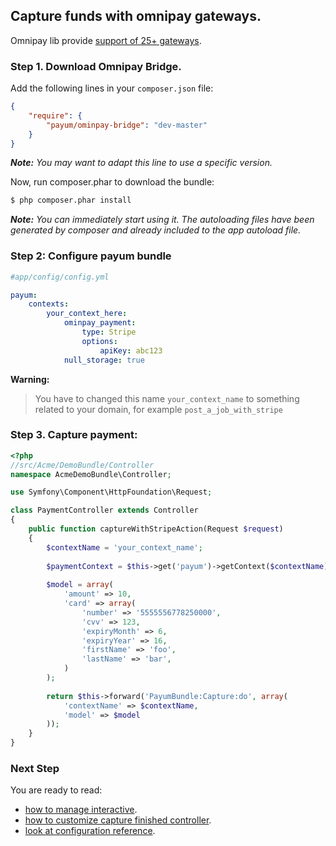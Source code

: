 ## Capture funds with omnipay gateways.

Omnipay lib provide [support of 25+ gateways](https://github.com/adrianmacneil/omnipay#payment-gateways). 

### Step 1. Download Omnipay Bridge.

Add the following lines in your `composer.json` file:

```json
{
    "require": {
        "payum/ominpay-bridge": "dev-master"
    }
}
```

_**Note:** You may want to adapt this line to use a specific version._

Now, run composer.phar to download the bundle:

```bash
$ php composer.phar install
```

_**Note:** You can immediately start using it. The autoloading files have been generated by composer and already included to the app autoload file._

### Step 2: Configure payum bundle

```yaml
#app/config/config.yml

payum:
    contexts:
        your_context_here:
            ominpay_payment:
                type: Stripe
                options:
                    apiKey: abc123
            null_storage: true
```

**Warning:**

> You have to changed this name `your_context_name` to something related to your domain, for example `post_a_job_with_stripe` 

### Step 3. Capture payment:

```php
<?php
//src/Acme/DemoBundle/Controller
namespace AcmeDemoBundle\Controller;

use Symfony\Component\HttpFoundation\Request;

class PaymentController extends Controller 
{
    public function captureWithStripeAction(Request $request)
    {
        $contextName = 'your_context_name';
    
        $paymentContext = $this->get('payum')->getContext($contextName);
    
        $model = array(
            'amount' => 10,
            'card' => array(
                'number' => '5555556778250000',
                'cvv' => 123,
                'expiryMonth' => 6,
                'expiryYear' => 16,
                'firstName' => 'foo',
                'lastName' => 'bar',
            )
        );
        
        return $this->forward('PayumBundle:Capture:do', array(
            'contextName' => $contextName,
            'model' => $model
        ));
    }
}
```

### Next Step

You are ready to read:

* [how to manage interactive](interactive_requests.md).
* [how to customize capture finished controller](customize_capture_finished_controller.md).
* [look at configuration reference](configuration_reference.md).